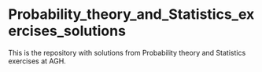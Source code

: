 # Probability_theory_and_Statistics_exercises_solutions
This is the repository with solutions from Probability theory and Statistics exercises at AGH.
